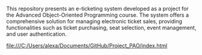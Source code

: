 This repository presents an e-ticketing system developed as a project for the Advanced Object-Oriented Programming course. The system offers a comprehensive solution for managing electronic ticket sales, providing functionalities such as ticket purchasing, seat selection, event management, and user authentication.

[file:///C:/Users/alexa/Documents/GitHub/Project_PAO/index.html](file:///C:/Users/alexa/Documents/GitHub/Project_PAO/index.html)
